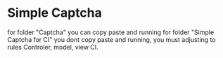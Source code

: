 # Simple Captcha
for folder "Captcha" you can copy paste and running
for folder "Simple Captcha for CI" you dont copy paste and running, you must adjusting to rules Controler, model, view CI.